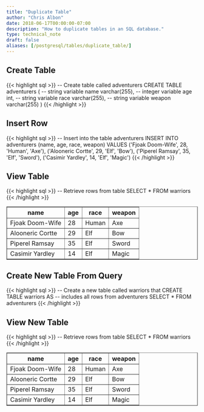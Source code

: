 ```yaml
---
title: "Duplicate Table"
author: "Chris Albon"
date: 2018-06-17T00:00:00-07:00
description: "How to duplicate tables in an SQL database."
type: technical_note
draft: false
aliases: [/postgresql/tables/duplicate_table/]
---
```


## Create Table

{{< highlight sql >}}
-- Create table called adventurers
CREATE TABLE adventurers (
    -- string variable
    name varchar(255),
    -- integer variable
    age int,
    -- string variable
    race varchar(255),
    -- string variable
    weapon varchar(255)
)
{{< /highlight >}}

## Insert Row

{{< highlight sql >}}
-- Insert into the table adventurers
INSERT INTO adventurers (name, age, race, weapon)
VALUES ('Fjoak Doom-Wife', 28, 'Human', 'Axe'),
       ('Alooneric Cortte', 29, 'Elf', 'Bow'),
       ('Piperel Ramsay', 35, 'Elf', 'Sword'),
       ('Casimir Yardley', 14, 'Elf', 'Magic')
{{< /highlight >}}

## View Table

{{< highlight sql >}}
-- Retrieve rows from table
SELECT * FROM warriors
{{< /highlight >}}
<table border="1" style="border-collapse:collapse">
<tr><th>name</th><th>age</th><th>race</th><th>weapon</th></tr>
<tr><td>Fjoak Doom-Wife</td><td>28</td><td>Human</td><td>Axe</td></tr>
<tr><td>Alooneric Cortte</td><td>29</td><td>Elf</td><td>Bow</td></tr>
<tr><td>Piperel Ramsay</td><td>35</td><td>Elf</td><td>Sword</td></tr>
<tr><td>Casimir Yardley</td><td>14</td><td>Elf</td><td>Magic</td></tr></table>

## Create New Table From Query

{{< highlight sql >}}
-- Create a new table called warriors that
CREATE TABLE warriors AS
-- includes all rows from adventurers
SELECT * FROM adventurers
{{< /highlight >}}

## View New Table

{{< highlight sql >}}
-- Retrieve rows from table
SELECT * FROM warriors
{{< /highlight >}}
<table border="1" style="border-collapse:collapse">
<tr><th>name</th><th>age</th><th>race</th><th>weapon</th></tr>
<tr><td>Fjoak Doom-Wife</td><td>28</td><td>Human</td><td>Axe</td></tr>
<tr><td>Alooneric Cortte</td><td>29</td><td>Elf</td><td>Bow</td></tr>
<tr><td>Piperel Ramsay</td><td>35</td><td>Elf</td><td>Sword</td></tr>
<tr><td>Casimir Yardley</td><td>14</td><td>Elf</td><td>Magic</td></tr></table>